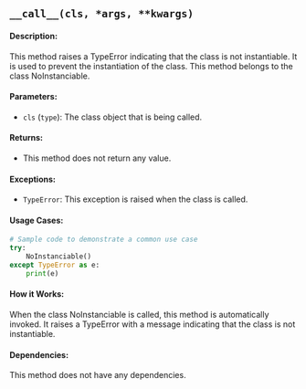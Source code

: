 ## `__call__(cls, *args, **kwargs)`

#### Description:
This method raises a TypeError indicating that the class is not instantiable. It is used to prevent the instantiation of the class. This method belongs to the class NoInstanciable.

#### Parameters:
- `cls` (`type`): The class object that is being called.

#### Returns:
- This method does not return any value.

#### Exceptions:
- `TypeError`: This exception is raised when the class is called.

#### Usage Cases:

```python
# Sample code to demonstrate a common use case
try:
    NoInstanciable()
except TypeError as e:
    print(e)
```

#### How it Works:
When the class NoInstanciable is called, this method is automatically invoked. It raises a TypeError with a message indicating that the class is not instantiable.

#### Dependencies:
This method does not have any dependencies.